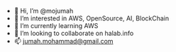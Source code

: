 - 👋 Hi, I’m @mojumah
- 👀 I’m interested in AWS, OpenSource, AI, BlockChain
- 🌱 I’m currently learning AWS
- 💞️ I’m looking to collaborate on halab.info
- 📫 jumah.mohammad@gmail.com

<!---
mojumah/mojumah is a ✨ special ✨ repository because its `README.md` (this file) appears on your GitHub profile.
You can click the Preview link to take a look at your changes.
--->

